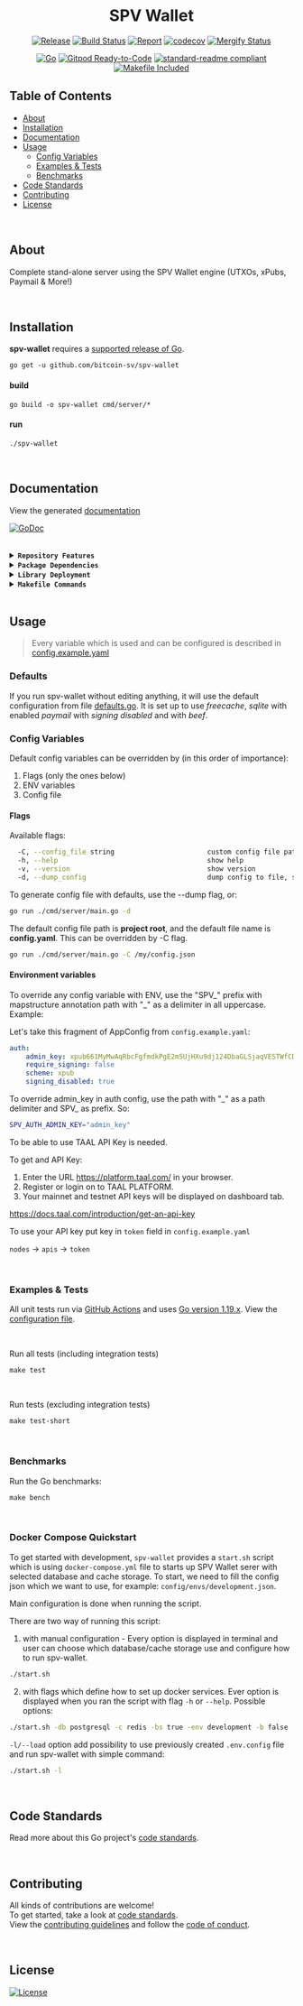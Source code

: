 <div align="center">

# SPV Wallet


[![Release](https://img.shields.io/github/release-pre/bitcoin-sv/spv-wallet.svg?logo=github&style=flat&v=3)](https://github.com/bitcoin-sv/spv-wallet/releases)
[![Build Status](https://img.shields.io/github/actions/workflow/status/bitcoin-sv/spv-wallet/run-tests.yml?branch=master&v=3)](https://github.com/bitcoin-sv/spv-wallet/actions)
[![Report](https://goreportcard.com/badge/github.com/bitcoin-sv/spv-wallet?style=flat&v=3)](https://goreportcard.com/report/github.com/bitcoin-sv/spv-wallet)
[![codecov](https://codecov.io/gh/bitcoin-sv/spv-wallet/branch/master/graph/badge.svg?v=3)](https://codecov.io/gh/bitcoin-sv/spv-wallet)
[![Mergify Status](https://img.shields.io/endpoint.svg?url=https://api.mergify.com/v1/badges/bitcoin-sv/spv-wallet&style=flat&v=3)](https://mergify.io)
<br>

[![Go](https://img.shields.io/github/go-mod/go-version/bitcoin-sv/spv-wallet?v=3)](https://golang.org/)
[![Gitpod Ready-to-Code](https://img.shields.io/badge/Gitpod-ready--to--code-blue?logo=gitpod&v=3)](https://gitpod.io/#https://github.com/bitcoin-sv/spv-wallet)
[![standard-readme compliant](https://img.shields.io/badge/readme%20style-standard-brightgreen.svg?style=flat&v=3)](https://github.com/RichardLitt/standard-readme)
[![Makefile Included](https://img.shields.io/badge/Makefile-Supported%20-brightgreen?=flat&logo=probot&v=3)](Makefile)
<br/>
</div>

## Table of Contents

- [About](#about)
- [Installation](#installation)
- [Documentation](#documentation)
- [Usage](#usage)
  - [Config Variables](#config-variables)
  - [Examples & Tests](#examples--tests)
  - [Benchmarks](#benchmarks)
- [Code Standards](#code-standards)
- [Contributing](#contributing)
- [License](#license)

<br/>

## About

Complete stand-alone server using the SPV Wallet engine (UTXOs, xPubs, Paymail & More!)

<br/>

## Installation

**spv-wallet** requires a [supported release of Go](https://golang.org/doc/devel/release.html#policy).

```shell script
go get -u github.com/bitcoin-sv/spv-wallet
```

#### build

```shell script
go build -o spv-wallet cmd/server/*
```

#### run

```shell script
./spv-wallet
```
<br/>

## Documentation

View the generated [documentation](https://pkg.go.dev/github.com/bitcoin-sv/spv-wallet)

[![GoDoc](https://godoc.org/github.com/bitcoin-sv/spv-wallet?status.svg&style=flat&v=3)](https://pkg.go.dev/github.com/bitcoin-sv/spv-wallet)

<br/>

<details>
<summary><strong><code>Repository Features</code></strong></summary>
<br/>

This repository was created using [MrZ's `go-template`](https://github.com/mrz1836/go-template#about)

#### Built-in Features

-   Continuous integration via [GitHub Actions](https://github.com/features/actions)
-   Build automation via [Make](https://www.gnu.org/software/make)
-   Dependency management using [Go Modules](https://github.com/golang/go/wiki/Modules)
-   Code formatting using [gofumpt](https://github.com/mvdan/gofumpt) and linting with [golangci-lint](https://github.com/golangci/golangci-lint) and [yamllint](https://yamllint.readthedocs.io/en/stable/index.html)
-   Unit testing with [testify](https://github.com/stretchr/testify), [race detector](https://blog.golang.org/race-detector), code coverage [HTML report](https://blog.golang.org/cover) and [Codecov report](https://codecov.io/)
-   Releasing using [GoReleaser](https://github.com/goreleaser/goreleaser) on [new Tag](https://git-scm.com/book/en/v2/Git-Basics-Tagging)
-   Dependency scanning and updating thanks to [Dependabot](https://dependabot.com) and [Nancy](https://github.com/sonatype-nexus-community/nancy)
-   Security code analysis using [CodeQL Action](https://docs.github.com/en/github/finding-security-vulnerabilities-and-errors-in-your-code/about-code-scanning)
-   Automatic syndication to [pkg.go.dev](https://pkg.go.dev/) on every release
-   Generic templates for [Issues and Pull Requests](https://docs.github.com/en/communities/using-templates-to-encourage-useful-issues-and-pull-requests/configuring-issue-templates-for-your-repository) in GitHub
-   All standard GitHub files such as `LICENSE`, `CONTRIBUTING.md`, `CODE_OF_CONDUCT.md`, and `SECURITY.md`
-   Code [ownership configuration](.github/CODEOWNERS) for GitHub
-   All your ignore files for [vs-code](.editorconfig), [docker](.dockerignore) and [git](.gitignore)
-   Automatic sync for [labels](.github/labels.yml) into GitHub using a pre-defined [configuration](.github/labels.yml)
-   Built-in powerful merging rules using [Mergify](https://mergify.io/)
-   Welcome [new contributors](.github/mergify.yml) on their first Pull-Request
-   Follows the [standard-readme](https://github.com/RichardLitt/standard-readme/blob/master/spec.md) specification
-   [Visual Studio Code](https://code.visualstudio.com) configuration with [Go](https://code.visualstudio.com/docs/languages/go)
-   (Optional) [Slack](https://slack.com), [Discord](https://discord.com) or [Twitter](https://twitter.com) announcements on new GitHub Releases
-   (Optional) Easily add [contributors](https://allcontributors.org/docs/en/bot/installation) in any Issue or Pull-Request

</details>

<details>
<summary><strong><code>Package Dependencies</code></strong></summary>
<br/>

-   [BitcoinSchema/go-bitcoin](https://github.com/BitcoinSchema/go-bitcoin)
-   [bitcoin-sv/spv-wallet](https://github.com/bitcoin-sv/spv-wallet)
-   [mrz1836/go-api-router](https://github.com/mrz1836/go-api-router)
-   [mrz1836/go-sanitize](https://github.com/mrz1836/go-sanitize)
-   [stretchr/testify](https://github.com/stretchr/testify)
-   [tonicpow/go-paymail](https://github.com/tonicpow/go-paymail)
-   [See all dependencies](go.mod)
</details>

<details>
<summary><strong><code>Library Deployment</code></strong></summary>
<br/>

Releases are automatically created when you create a new [git tag](https://git-scm.com/book/en/v2/Git-Basics-Tagging)!

### Automatic Releases on Tag Creation (recommended)

Automatic releases via [GitHub Actions](.github/workflows/release.yml) from creating a new tag:

```shell
make tag version=1.2.3
```

<br/>

### Manual Releases (optional)

Use `make release-snap` to create a snapshot version of the release, and finally `make release` to ship to production (manually).

<br/>

</details>

<details>
<summary><strong><code>Makefile Commands</code></strong></summary>
<br/>

View all `makefile` commands

```shell script
make help
```

List of all current commands:

```text
all                           Runs multiple commands
clean                         Remove previous builds and any cached data
clean-mods                    Remove all the Go mod cache
coverage                      Shows the test coverage
diff                          Show the git diff
generate                      Runs the go generate command in the base of the repo
godocs                        Sync the latest tag with GoDocs
help                          Show this help message
install                       Install the application
install-all-contributors      Installs all contributors locally
install-go                    Install the application (Using Native Go)
install-releaser              Install the GoReleaser application
lint                          Run the golangci-lint application (install if not found)
release                       Full production release (creates release in GitHub)
release                       Runs common.release then runs godocs
release-snap                  Test the full release (build binaries)
release-test                  Full production test release (everything except deploy)
replace-version               Replaces the version in HTML/JS (pre-deploy)
tag                           Generate a new tag and push (tag version=0.0.0)
tag-remove                    Remove a tag if found (tag-remove version=0.0.0)
tag-update                    Update an existing tag to current commit (tag-update version=0.0.0)
test                          Runs lint and ALL tests
test-ci                       Runs all tests via CI (exports coverage)
test-ci-no-race               Runs all tests via CI (no race) (exports coverage)
test-ci-short                 Runs unit tests via CI (exports coverage)
test-no-lint                  Runs just tests
test-short                    Runs vet, lint and tests (excludes integration tests)
test-unit                     Runs tests and outputs coverage
uninstall                     Uninstall the application (and remove files)
update-contributors           Regenerates the contributors html/list
update-linter                 Update the golangci-lint package (macOS only)
vet                           Run the Go vet application
```

</details>

<br/>

## Usage

> Every variable which is used and can be configured is described in [config.example.yaml](config.example.yaml)


### Defaults

If you run spv-wallet without editing anything, it will use the default configuration from file [defaults.go](/config/defaults.go). It is set up to use _freecache_, _sqlite_ with enabled _paymail_ with _signing disabled_ and with _beef_.


### Config Variables

Default config variables can be overridden by (in this order of importance):
1. Flags (only the ones below)
2. ENV variables
3. Config file

#### Flags

Available flags:

```bash
  -C, --config_file string                       custom config file path
  -h, --help                                     show help
  -v, --version                                  show version
  -d, --dump_config                              dump config to file, specified by config_file (-C) flag
```

To generate config file with defaults, use the --dump flag, or:
```bash
go run ./cmd/server/main.go -d
```

The default config file path is **project root**, and the default file name is **config.yaml**. This can be overridden by -C flag.
```bash
go run ./cmd/server/main.go -C /my/config.json
```

#### Environment variables

To override any config variable with ENV, use the "SPV\_" prefix with mapstructure annotation path with "_" as a delimiter in all uppercase. Example:

Let's take this fragment of AppConfig from `config.example.yaml`:

```yaml
auth:
    admin_key: xpub661MyMwAqRbcFgfmdkPgE2m5UjHXu9dj124DbaGLSjaqVESTWfCD4VuNmEbVPkbYLCkykwVZvmA8Pbf8884TQr1FgdG2nPoHR8aB36YdDQh
    require_signing: false
    scheme: xpub
    signing_disabled: true
```

To override admin_key in auth config, use the path with "_" as a path delimiter and SPV\_ as prefix. So:
```bash
SPV_AUTH_ADMIN_KEY="admin_key"
```

To be able to use TAAL API Key is needed. 

To get and API Key:


1. Enter the URL https://platform.taal.com/ in your browser.
2. Register or login on to TAAL PLATFORM.
3. Your mainnet and testnet API keys will be displayed on dashboard tab.

https://docs.taal.com/introduction/get-an-api-key

To use your API key put key in ``token`` field in ```config.example.yaml```

``nodes`` -> ``apis`` -> ``token``


<br/>

### Examples & Tests

All unit tests run via [GitHub Actions](https://github.com/bitcoin-sv/spv-wallet/actions) and
uses [Go version 1.19.x](https://golang.org/doc/go1.19). View the [configuration file](.github/workflows/run-tests.yml).

<br/>

Run all tests (including integration tests)

```shell script
make test
```

<br/>

Run tests (excluding integration tests)

```shell script
make test-short
```
<br/>

### Benchmarks

Run the Go benchmarks:

```shell script
make bench
```

<br/>

### Docker Compose Quickstart

To get started with development, `spv-wallet` provides a `start.sh` script
which is using `docker-compose.yml` file to starts up SPV Wallet serer with selected database
and cache storage. To start, we need to fill the config json which we want to use,
for example: `config/envs/development.json`.

Main configuration is done when running the script.

There are two way of running this script:
1. with manual configuration - Every option is displayed in terminal and user can choose
   which database/cache storage use and configure how to run spv-wallet.
  ```bash
  ./start.sh
  ```
2. with flags which define how to set up docker services. Ever option is displayed when
   you ran the script with flag `-h` or `--help`. Possible options:
  ```bash
  ./start.sh -db postgresql -c redis -bs true -env development -b false 
  ```

`-l/--load` option add possibility to use previously created `.env.config` file and run spv-wallet with simple command:
  ```bash
  ./start.sh -l
  ```
<br/>

## Code Standards
Read more about this Go project's [code standards](.github/CODE_STANDARDS.md).

<br/>

## Contributing
All kinds of contributions are welcome!
<br/>
To get started, take a look at [code standards](.github/CODE_STANDARDS.md).
<br/>
View the [contributing guidelines](.github/CODE_STANDARDS.md#3-contributing) and follow the [code of conduct](.github/CODE_OF_CONDUCT.md).

<br/>

## License

[![License](https://img.shields.io/github/license/bitcoin-sv/spv-wallet.svg?style=flat&v=3)](LICENSE)
